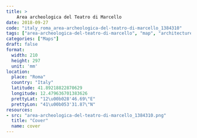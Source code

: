 ```yaml
---
title: > 
    Area archeologica del Teatro di Marcello
date: 2018-09-27
code: "italy_roma_area-archeologica-del-teatro-di-marcello_1384310"
tags: ["area-archeologica-del-teatro-di-marcello", "map", "architecture", "buildings", "Roma", "Italy"]
categories: ["Maps"]
draft: false
format:
  width: 210
  height: 297
  unit: 'mm'
location:
  place: "Roma"
  country: "Italy"
  latitude: 41.89218822870629
  longitude: 12.479636701383626
  prettyLat: "12\u00b028'46.69\"E"
  prettyLon: "41\u00b053'31.87\"N"
resources:
- src: "area-archeologica-del-teatro-di-marcello_1384310.png"
  title: "Cover"
  name: cover
---
```


